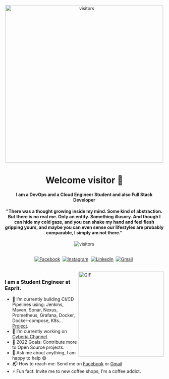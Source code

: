 <p align="center">
    <img align="center" alt="visitors" src="https://xeo5.com/idl/wp-content/uploads/2021/08/DevOps-Steps-1.gif" width="500"/>
</p>

<p>
  <h1 align="center"><b>Welcome visitor 🌻</b></h1>
</p>
<h4 align="center"><b>I am a DevOps and a Cloud Engineer Student and also Full Stack Developer</b></h4>
<p>
  <h4 align="center"><b>"There was a thought growing inside my mind. Some kind of abstraction. But there is no real me. Only an entity. Something illusory. And though I can hide my cold gaze, and you can shake my hand and feel flesh gripping yours, and maybe you can even sense our lifestyles are probably comparable, I simply am not there."</b></h4>
</p>

<p align="center">
    <img align="center" alt="visitors" src="https://gpvc.arturio.dev/anas1412" />
</p>

<p align="center">
<br>
<a href="https://www.facebook.com/anas.bassoumi.52"><img src="https://img.shields.io/badge/facebook-%231877F2.svg?&style=for-the-badge&logo=facebook&logoColor=white" alt="Facebook" /></a>&nbsp;
<a href="https://www.instagram.com/anascoffeereviews/"><img src="https://img.shields.io/badge/instagram-%23E4405F.svg?&style=for-the-badge&logo=instagram&logoColor=white" alt="Instagram" /></a>&nbsp;
<a href="https://tn.linkedin.com/in/anas-bassoumi-94b36918b"><img src="https://img.shields.io/badge/linkedin-%230077B5.svg?&style=for-the-badge&logo=linkedin&logoColor=white" alt="LinkedIn" /></a>&nbsp;
<a href="https://mail.google.com/mail/?view=cm&fs=1&to=anasbassoumi@gmail.com"><img src="https://img.shields.io/badge/gmail-%23D14836.svg?&style=for-the-badge&logo=gmail&logoColor=white" alt="Gmail"/></a>&nbsp;
<!--<a href="https://kkvanonymous.github.io/"><img alt="Website" src="https://img.shields.io/website?style=for-the-badge&up_message=portfolio&url=https%3A%2F%2Fkkvanonymous.github.io%2F"></a>-->
</p>

<br>

<img align="right" height="270px" alt="GIF" src="https://data.whicdn.com/images/316002310/original.gif" />

### I am a Student Engineer at Esprit.

<!--- 🧗 Co-Founder of [Cyberia Institute](https://cyberia.institute/). -->
- 🌱 I’m currently building CI/CD Pipelines using: Jenkins, Maven, Sonar, Nexus, Prometheus, Grafana, Docker, Docker-compose, K8s... [Project](https://github.com/anas1412/Myapp).
- 🔭 I’m currently working on [Cyberia Channel](https://github.com/anas1412/cyberia-chan).
- 🥅 2022 Goals: Contribute more to Open Source projects.
- 💬 Ask me about anything, I am happy to help :smile:
- 📬 How to reach me: Send me on [Facebook](https://www.facebook.com/anas.bassoumi.52) or [Gmail](https://mail.google.com/mail/?view=cm&fs=1&to=anasbassoumi@gmail.com) 
- ⚡ Fun fact: Invite me to new coffee shops, I'm a coffee addict.



